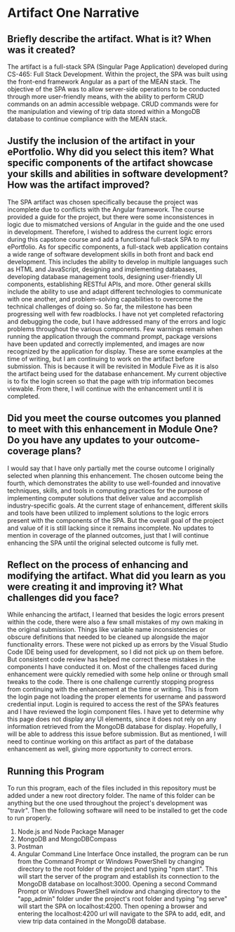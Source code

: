 # Artifact One Narrative

## Briefly describe the artifact. What is it? When was it created?
The artifact is a full-stack SPA (Singular Page Application) developed during CS-465: Full Stack Development. Within the project, the SPA was built using the front-end framework Angular as a part of the MEAN stack. The objective of the SPA was to allow server-side operations to be conducted through more user-friendly means, with the ability to perform CRUD commands on an admin accessible webpage. CRUD commands were for the manipulation and viewing of trip data stored within a MongoDB database to continue compliance with the MEAN stack. 
## Justify the inclusion of the artifact in your ePortfolio. Why did you select this item? What specific components of the artifact showcase your skills and abilities in software development? How was the artifact improved?
The SPA artifact was chosen specifically because the project was incomplete due to conflicts with the Angular framework. The course provided a guide for the project, but there were some inconsistences in logic due to mismatched versions of Angular in the guide and the one used in development. Therefore, I wished to address the current logic errors during this capstone course and add a functional full-stack SPA to my ePortfolio. As for specific components, a full-stack web application contains a wide range of software development skills in both front and back end development. This includes the ability to develop in multiple languages such as HTML and JavaScript, designing and implementing databases, developing database management tools, designing user-friendly UI components, establishing RESTful APIs, and more. Other general skills include the ability to use and adapt different technologies to communicate with one another, and problem-solving capabilities to overcome the technical challenges of doing so. So far, the milestone has been progressing well with few roadblocks. I have not yet completed refactoring and debugging the code, but I have addressed many of the errors and logic problems throughout the various components. Few warnings remain when running the application through the command prompt, package versions have been updated and correctly implemented, and images are now recognized by the application for display. These are some examples at the time of writing, but I am continuing to work on the artifact before submission. This is because it will be revisited in Module Five as it is also the artifact being used for the database enhancement. My current objective is to fix the login screen so that the page with trip information becomes viewable. From there, I will continue with the enhancement until it is completed.
## Did you meet the course outcomes you planned to meet with this enhancement in Module One? Do you have any updates to your outcome-coverage plans?
I would say that I have only partially met the course outcome I originally selected when planning this enhancement. The chosen outcome being the fourth, which demonstrates the ability to use well-founded and innovative techniques, skills, and tools in computing practices for the purpose of implementing computer solutions that deliver value and accomplish industry-specific goals. At the current stage of enhancement, different skills and tools have been utilized to implement solutions to the logic errors present with the components of the SPA. But the overall goal of the project and value of it is still lacking since it remains incomplete. No updates to mention in coverage of the planned outcomes, just that I will continue enhancing the SPA until the original selected outcome is fully met.
## Reflect on the process of enhancing and modifying the artifact. What did you learn as you were creating it and improving it? What challenges did you face?
While enhancing the artifact, I learned that besides the logic errors present within the code, there were also a few small mistakes of my own making in the original submission. Things like variable name inconsistencies or obscure definitions that needed to be cleaned up alongside the major functionality errors. These were not picked up as errors by the Visual Studio Code IDE being used for development, so I did not pick up on them before. But consistent code review has helped me correct these mistakes in the components I have conducted it on. Most of the challenges faced during enhancement were quickly remedied with some help online or through small tweaks to the code. There is one challenge currently stopping progress from continuing with the enhancement at the time or writing. This is from the login page not loading the proper elements for username and password credential input. Login is required to access the rest of the SPA’s features and I have reviewed the login component files. I have yet to determine why this page does not display any UI elements, since it does not rely on any information retrieved from the MongoDB database for display. Hopefully, I will be able to address this issue before submission. But as mentioned, I will need to continue working on this artifact as part of the database enhancement as well, giving more opportunity to correct errors.
## Running this Program
To run this program, each of the files included in this repository must be added under a new root directory folder. The name of this folder can be anything but the one used throughout the project's development was "travlr". Then the following software will need to be installed to get the code to run properly.
1. Node.js and Node Package Manager
2. MongoDB and MongoDBCompass
3. Postman
4. Angular Command Line Interface
Once installed, the program can be run from the Command Prompt or Windows PowerShell by changing directory to the root folder of the project and typing "npm start". This will start the server of the program and establish its connection to the MongoDB database on localhost:3000. Opening a second Command Prompt or Windows PowerShell window and changing directory to the "app_admin" folder under the project's root folder and typing "ng serve" will start the SPA on localhost:4200. Then opening a browser and entering the localhost:4200 url will navigate to the SPA to add, edit, and view trip data contained in the MongoDB database.
